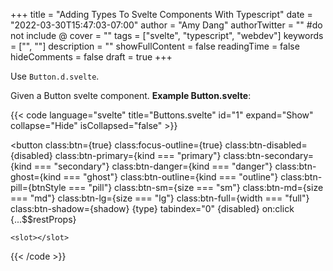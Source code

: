 +++
title = "Adding Types To Svelte Components With Typescript"
date = "2022-03-30T15:47:03-07:00"
author = "Amy Dang"
authorTwitter = "" #do not include @
cover = ""
tags = ["svelte", "typescript", "webdev"]
keywords = ["", ""]
description = ""
showFullContent = false
readingTime = false
hideComments = false
draft = true
+++

Use `Button.d.svelte`.

Given a Button svelte component.
**Example Button.svelte**:

{{< code language="svelte" title="Buttons.svelte" id="1" expand="Show" collapse="Hide" isCollapsed="false" >}}
<script lang="ts">
    export let rounded: boolean = false;
    export let disabled: boolean = false;
    export let kind: "primary" 
        | "danger" 
        | "secondary" 
        | "ghost" 
        | "outline"  = "primary";
    export let btnStyle: "default" | "pill" = "default";
    export let href: string = undefined;
    export let size: "sm" | "md" | "lg" | "full" = "md";
    export let width: "full" | "none" = "none";
    export let shadow: boolean = false;
    export let type: string = "button";
</script>

<button
    class:btn={true}
    class:focus-outline={true}
    class:btn-disabled={disabled}
    class:btn-primary={kind === "primary"}
    class:btn-secondary={kind === "secondary"}
    class:btn-danger={kind === "danger"}
    class:btn-ghost={kind === "ghost"}
    class:btn-outline={kind === "outline"}
    class:btn-pill={btnStyle === "pill"}
    class:btn-sm={size === "sm"}
    class:btn-md={size === "md"}
    class:btn-lg={size === "lg"}
    class:btn-full={width === "full"}
    class:btn-shadow={shadow}
    {type}
    tabindex="0"
    {disabled}
    on:click
    {...$$restProps}
>
    <slot></slot>
</button>
{{< /code >}}

